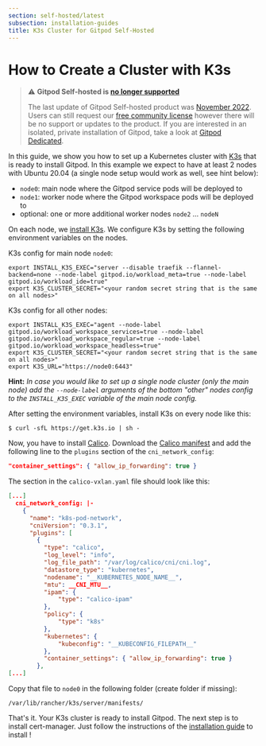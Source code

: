 ```yaml
---
section: self-hosted/latest
subsection: installation-guides
title: K3s Cluster for Gitpod Self-Hosted
---
```


<script context="module">
  export const prerender = true;
</script>

# How to Create a Cluster with K3s

> ⚠️ **Gitpod Self-hosted is [no longer supported](/blog/introducing-gitpod-dedicated)**
>
> The last update of Gitpod Self-hosted product was [November 2022](/changelog/november-self-hosted-release). Users can still request our [free community license](/community-license) however there will be no support or updates to the product. If you are interested in an isolated, private installation of Gitpod, take a look at [Gitpod Dedicated](/dedicated).

In this guide, we show you how to set up a Kubernetes cluster with [K3s](https://k3s.io/) that is ready to install Gitpod. In this example we expect to have at least 2 nodes with Ubuntu 20.04 (a single node setup would work as well, see hint below):

-   `node0`: main node where the Gitpod service pods will be deployed to
-   `node1`: worker node where the Gitpod workspace pods will be deployed to
-   optional: one or more additional worker nodes `node2` … `nodeN`

On each node, we [install K3s](https://rancher.com/docs/k3s/latest/en/installation/). We configure K3s by setting the following environment variables on the nodes.

K3s config for main node `node0`:

```shell
export INSTALL_K3S_EXEC="server --disable traefik --flannel-backend=none --node-label gitpod.io/workload_meta=true --node-label gitpod.io/workload_ide=true"
export K3S_CLUSTER_SECRET="<your random secret string that is the same on all nodes>"
```

K3s config for all other nodes:

```shell
export INSTALL_K3S_EXEC="agent --node-label gitpod.io/workload_workspace_services=true --node-label gitpod.io/workload_workspace_regular=true --node-label gitpod.io/workload_workspace_headless=true"
export K3S_CLUSTER_SECRET="<your random secret string that is the same on all nodes>"
export K3S_URL="https://node0:6443"
```

**Hint:** _In case you would like to set up a single node cluster (only the main node) add the `--node-label` arguments of the bottom "other" nodes config to the `INSTALL_K3S_EXEC` variable of the main node config._

After setting the environment variables, install K3s on every node like this:

```shell
$ curl -sfL https://get.k3s.io | sh -
```

Now, you have to install [Calico](https://www.tigera.io/project-calico/). Download the [Calico manifest](https://docs.projectcalico.org/manifests/calico-vxlan.yaml) and add the following line to the `plugins` section of the `cni_network_config`:

```json
"container_settings": { "allow_ip_forwarding": true }
```

The section in the `calico-vxlan.yaml` file should look like this:

```json
[...]
  cni_network_config: |-
    {
      "name": "k8s-pod-network",
      "cniVersion": "0.3.1",
      "plugins": [
        {
          "type": "calico",
          "log_level": "info",
          "log_file_path": "/var/log/calico/cni/cni.log",
          "datastore_type": "kubernetes",
          "nodename": "__KUBERNETES_NODE_NAME__",
          "mtu": __CNI_MTU__,
          "ipam": {
              "type": "calico-ipam"
          },
          "policy": {
              "type": "k8s"
          },
          "kubernetes": {
              "kubeconfig": "__KUBECONFIG_FILEPATH__"
          },
          "container_settings": { "allow_ip_forwarding": true }
        },
[...]
```

Copy that file to `node0` in the following folder (create folder if missing):

```
/var/lib/rancher/k3s/server/manifests/
```

That's it. Your K3s cluster is ready to install Gitpod. The next step is to install cert-manager. Just follow the instructions of the [installation guide](../installing-gitpod#prerequisites) to install !
